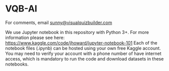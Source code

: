 # VQB-AI

For comments, email sunny@visualquizbuilder.com

We use Jupyter notebook in this repository with Python 3+. For more information please see here: https://www.kaggle.com/code/jhoward/jupyter-notebook-101
Each of the notebook files (.ipynb) can be hosted using your own free Kaggle account.
You may need to verify your account with a phone number of have internet access, which is mandatory to run the code and download datasets in these notebooks. 
